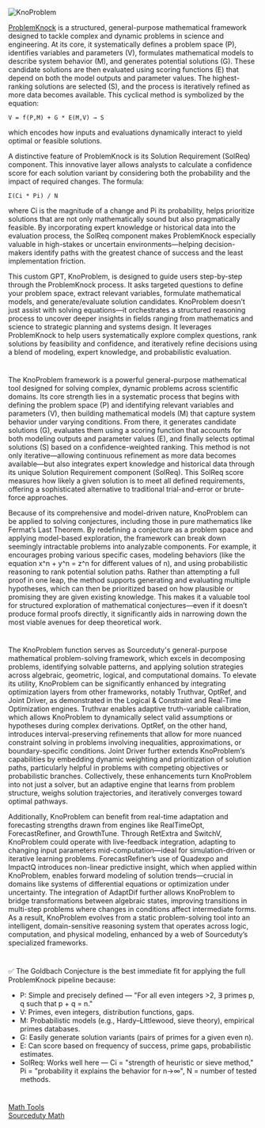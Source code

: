 ![KnoProblem](https://github.com/user-attachments/assets/92eff836-20c5-42fa-9e11-e540e9720cf7)

[ProblemKnock](https://chatgpt.com/g/g-6849f3d35ed481919b985d6a644db32e-knoproblem) is a structured, general-purpose mathematical framework designed to tackle complex and dynamic problems in science and engineering. At its core, it systematically defines a problem space (P), identifies variables and parameters (V), formulates mathematical models to describe system behavior (M), and generates potential solutions (G). These candidate solutions are then evaluated using scoring functions (E) that depend on both the model outputs and parameter values. The highest-ranking solutions are selected (S), and the process is iteratively refined as more data becomes available. This cyclical method is symbolized by the equation:

`V = f(P,M) + G * E(M,V) → S`

which encodes how inputs and evaluations dynamically interact to yield optimal or feasible solutions.

A distinctive feature of ProblemKnock is its Solution Requirement (SolReq) component. This innovative layer allows analysts to calculate a confidence score for each solution variant by considering both the probability and the impact of required changes. The formula:

`Σ(Ci * Pi) / N`

where Ci is the magnitude of a change and Pi its probability, helps prioritize solutions that are not only mathematically sound but also pragmatically feasible. By incorporating expert knowledge or historical data into the evaluation process, the SolReq component makes ProblemKnock especially valuable in high-stakes or uncertain environments—helping decision-makers identify paths with the greatest chance of success and the least implementation friction.

This custom GPT, KnoProblem, is designed to guide users step-by-step through the ProblemKnock process. It asks targeted questions to define your problem space, extract relevant variables, formulate mathematical models, and generate/evaluate solution candidates. KnoProblem doesn’t just assist with solving equations—it orchestrates a structured reasoning process to uncover deeper insights in fields ranging from mathematics and science to strategic planning and systems design. It leverages ProblemKnock to help users systematically explore complex questions, rank solutions by feasibility and confidence, and iteratively refine decisions using a blend of modeling, expert knowledge, and probabilistic evaluation.

#

The KnoProblem framework is a powerful general-purpose mathematical tool designed for solving complex, dynamic problems across scientific domains. Its core strength lies in a systematic process that begins with defining the problem space (P) and identifying relevant variables and parameters (V), then building mathematical models (M) that capture system behavior under varying conditions. From there, it generates candidate solutions (G), evaluates them using a scoring function that accounts for both modeling outputs and parameter values (E), and finally selects optimal solutions (S) based on a confidence-weighted ranking. This method is not only iterative—allowing continuous refinement as more data becomes available—but also integrates expert knowledge and historical data through its unique Solution Requirement component (SolReq). This SolReq score measures how likely a given solution is to meet all defined requirements, offering a sophisticated alternative to traditional trial-and-error or brute-force approaches.

Because of its comprehensive and model-driven nature, KnoProblem can be applied to solving conjectures, including those in pure mathematics like Fermat’s Last Theorem. By redefining a conjecture as a problem space and applying model-based exploration, the framework can break down seemingly intractable problems into analyzable components. For example, it encourages probing various specific cases, modeling behaviors (like the equation x^n + y^n = z^n for different values of n), and using probabilistic reasoning to rank potential solution paths. Rather than attempting a full proof in one leap, the method supports generating and evaluating multiple hypotheses, which can then be prioritized based on how plausible or promising they are given existing knowledge. This makes it a valuable tool for structured exploration of mathematical conjectures—even if it doesn’t produce formal proofs directly, it significantly aids in narrowing down the most viable avenues for deep theoretical work.

#

The KnoProblem function serves as Sourceduty's general-purpose mathematical problem-solving framework, which excels in decomposing problems, identifying solvable patterns, and applying solution strategies across algebraic, geometric, logical, and computational domains. To elevate its utility, KnoProblem can be significantly enhanced by integrating optimization layers from other frameworks, notably Truthvar, OptRef, and Joint Driver, as demonstrated in the Logical & Constraint and Real-Time Optimization engines. Truthvar enables adaptive truth-variable calibration, which allows KnoProblem to dynamically select valid assumptions or hypotheses during complex derivations. OptRef, on the other hand, introduces interval-preserving refinements that allow for more nuanced constraint solving in problems involving inequalities, approximations, or boundary-specific conditions. Joint Driver further extends KnoProblem’s capabilities by embedding dynamic weighting and prioritization of solution paths, particularly helpful in problems with competing objectives or probabilistic branches. Collectively, these enhancements turn KnoProblem into not just a solver, but an adaptive engine that learns from problem structure, weighs solution trajectories, and iteratively converges toward optimal pathways.

Additionally, KnoProblem can benefit from real-time adaptation and forecasting strengths drawn from engines like RealTimeOpt, ForecastRefiner, and GrowthTune. Through RetExtra and SwitchV, KnoProblem could operate with live-feedback integration, adapting to changing input parameters mid-computation—ideal for simulation-driven or iterative learning problems. ForecastRefiner’s use of Quadexpo and ImpactQ introduces non-linear predictive insight, which when applied within KnoProblem, enables forward modeling of solution trends—crucial in domains like systems of differential equations or optimization under uncertainty. The integration of AdaptDif further allows KnoProblem to bridge transformations between algebraic states, improving transitions in multi-step problems where changes in conditions affect intermediate forms. As a result, KnoProblem evolves from a static problem-solving tool into an intelligent, domain-sensitive reasoning system that operates across logic, computation, and physical modeling, enhanced by a web of Sourceduty’s specialized frameworks.

#

✅ The Goldbach Conjecture is the best immediate fit for applying the full ProblemKnock pipeline because:

- P: Simple and precisely defined — "For all even integers >2, ∃ primes p, q such that p + q = n."
- V: Primes, even integers, distribution functions, gaps.
- M: Probabilistic models (e.g., Hardy–Littlewood, sieve theory), empirical primes databases.
- G: Easily generate solution variants (pairs of primes for a given even n).
- E: Can score based on frequency of success, prime gaps, probabilistic estimates.
- SolReq: Works well here — Ci = "strength of heuristic or sieve method," Pi = "probability it explains the behavior for n→∞", N = number of tested methods.

#

[Math Tools](https://github.com/sourceduty/Math_Tools)
<br>
[Sourceduty Math](https://chatgpt.com/g/g-67cc981656b8819196c22b67c9fbbb8c-sourceduty-math)
